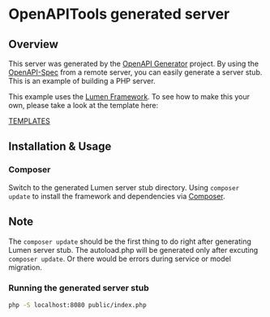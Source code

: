 # OpenAPITools generated server

## Overview
This server was generated by the [OpenAPI Generator](https://openapi-generator.tech) project. By using the
[OpenAPI-Spec](https://github.com/OAI/OpenAPI-Specification/) from a remote server, you can easily generate a server stub.  This
is an example of building a PHP server.

This example uses the [Lumen Framework](http://lumen.laravel.com/).  To see how to make this your own, please take a look at the template here:

[TEMPLATES](https://github.com/openapitools/openapi-generator/tree/master/modules/openapi-generator/src/main/resources/mustache/lumen/)

## Installation & Usage
### Composer

Switch to the generated Lumen server stub directory.
Using `composer update` to install the framework and dependencies via [Composer](http://getcomposer.org/).

## Note

The `composer update` should be the first thing to do right after generating Lumen server stub. The autoload.php will be generated only after excuting `composer update`.
Or there would be errors during service or model migration.

### Running the generated server stub

```bash
php -S localhost:8080 public/index.php
```
